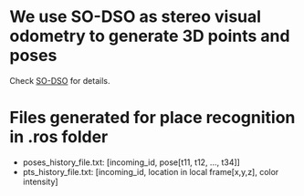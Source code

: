 # We use SO-DSO as stereo visual odometry to generate 3D points and poses
Check [SO-DSO](https://github.com/jiawei-mo/scale_optimization) for details.

# Files generated for place recognition in .ros folder
- poses_history_file.txt: [incoming_id, pose[t11, t12, ..., t34]]
- pts_history_file.txt: [incoming_id, location in local frame[x,y,z], color intensity]
